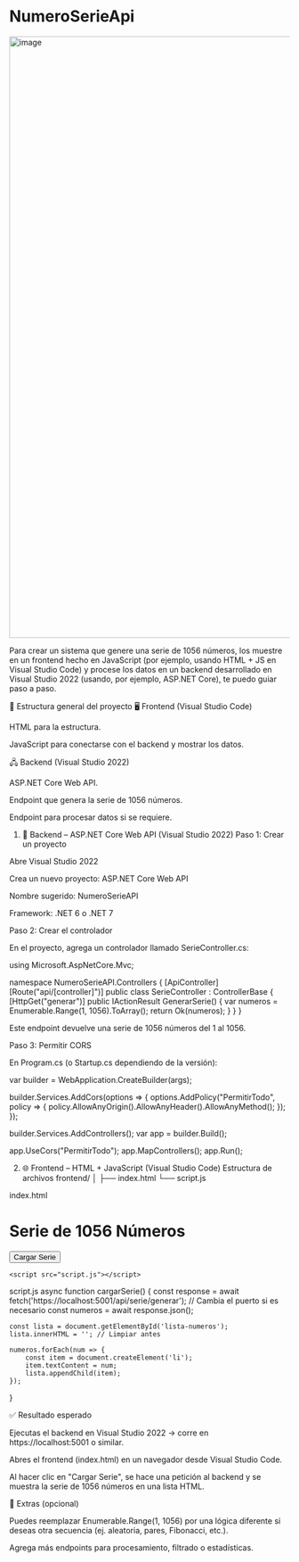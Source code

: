 # NumeroSerieApi

<img width="2552" height="1079" alt="image" src="https://github.com/user-attachments/assets/cb754279-4421-4786-90ce-853367e65e12" />

Para crear un sistema que genere una serie de 1056 números, los muestre en un frontend hecho en JavaScript (por ejemplo, usando HTML + JS en Visual Studio Code) y 
procese los datos en un backend desarrollado en Visual Studio 2022 (usando, por ejemplo, ASP.NET Core), te puedo guiar paso a paso.

🧩 Estructura general del proyecto
🖥️ Frontend (Visual Studio Code)

HTML para la estructura.

JavaScript para conectarse con el backend y mostrar los datos.

🖧 Backend (Visual Studio 2022)

ASP.NET Core Web API.

Endpoint que genera la serie de 1056 números.

Endpoint para procesar datos si se requiere.

1. 🧠 Backend – ASP.NET Core Web API (Visual Studio 2022)
Paso 1: Crear un proyecto

Abre Visual Studio 2022

Crea un nuevo proyecto: ASP.NET Core Web API

Nombre sugerido: NumeroSerieAPI

Framework: .NET 6 o .NET 7

Paso 2: Crear el controlador

En el proyecto, agrega un controlador llamado SerieController.cs:

using Microsoft.AspNetCore.Mvc;

namespace NumeroSerieAPI.Controllers
{
    [ApiController]
    [Route("api/[controller]")]
    public class SerieController : ControllerBase
    {
        [HttpGet("generar")]
        public IActionResult GenerarSerie()
        {
            var numeros = Enumerable.Range(1, 1056).ToArray();
            return Ok(numeros);
        }
    }
}


Este endpoint devuelve una serie de 1056 números del 1 al 1056.

Paso 3: Permitir CORS

En Program.cs (o Startup.cs dependiendo de la versión):

var builder = WebApplication.CreateBuilder(args);

builder.Services.AddCors(options =>
{
    options.AddPolicy("PermitirTodo", policy =>
    {
        policy.AllowAnyOrigin().AllowAnyHeader().AllowAnyMethod();
    });
});

builder.Services.AddControllers();
var app = builder.Build();

app.UseCors("PermitirTodo");
app.MapControllers();
app.Run();

2. 🌐 Frontend – HTML + JavaScript (Visual Studio Code)
Estructura de archivos
frontend/
│
├── index.html
└── script.js

index.html
<!DOCTYPE html>
<html lang="es">
<head>
    <meta charset="UTF-8">
    <title>Serie de Números</title>
</head>
<body>
    <h1>Serie de 1056 Números</h1>
    <button onclick="cargarSerie()">Cargar Serie</button>
    <ul id="lista-numeros"></ul>

    <script src="script.js"></script>
</body>
</html>

script.js
async function cargarSerie() {
    const response = await fetch('https://localhost:5001/api/serie/generar'); // Cambia el puerto si es necesario
    const numeros = await response.json();

    const lista = document.getElementById('lista-numeros');
    lista.innerHTML = ''; // Limpiar antes

    numeros.forEach(num => {
        const item = document.createElement('li');
        item.textContent = num;
        lista.appendChild(item);
    });
}

✅ Resultado esperado

Ejecutas el backend en Visual Studio 2022 → corre en https://localhost:5001 o similar.

Abres el frontend (index.html) en un navegador desde Visual Studio Code.

Al hacer clic en "Cargar Serie", se hace una petición al backend y se muestra la serie de 1056 números en una lista HTML.

🧪 Extras (opcional)

Puedes reemplazar Enumerable.Range(1, 1056) por una lógica diferente si deseas otra secuencia (ej. aleatoria, pares, Fibonacci, etc.).

Agrega más endpoints para procesamiento, filtrado o estadísticas.
